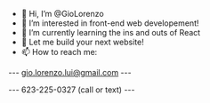 - 👋 Hi, I’m @GioLorenzo
- 👀 I’m interested in front-end web developement!
- 🌱 I’m currently learning the ins and outs of React
- 💞️ Let me build your next website!
- 📫 How to reach me:


---  gio.lorenzo.lui@gmail.com  ---

---  623-225-0327 (call or text)  ---

